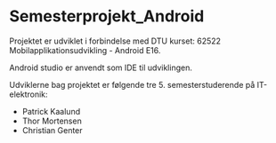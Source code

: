 # Semesterprojekt_Android

Projektet er udviklet i forbindelse med DTU kurset: 62522 Mobilapplikationsudvikling - Android E16. 

Android studio er anvendt som IDE til udviklingen. 

Udviklerne bag projektet er følgende tre 5. semesterstuderende på IT-elektronik: 
- Patrick Kaalund
- Thor Mortensen
- Christian Genter

